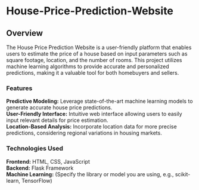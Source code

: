 # House-Price-Prediction-Website

## Overview

The House Price Prediction Website is a user-friendly platform that enables users to estimate the price of a house based on input parameters such as square footage, location, and the number of rooms. This project utilizes machine learning algorithms to provide accurate and personalized predictions, making it a valuable tool for both homebuyers and sellers.

### Features
**Predictive Modeling:** Leverage state-of-the-art machine learning models to generate accurate house price predictions.<br>
**User-Friendly Interface:** Intuitive web interface allowing users to easily input relevant details for price estimation.<br>
**Location-Based Analysis:** Incorporate location data for more precise predictions, considering regional variations in housing markets.

### Technologies Used

**Frontend:** HTML, CSS, JavaScript<br>
**Backend:** Flask Framework<br>
**Machine Learning:** (Specify the library or model you are using, e.g., scikit-learn, TensorFlow)

